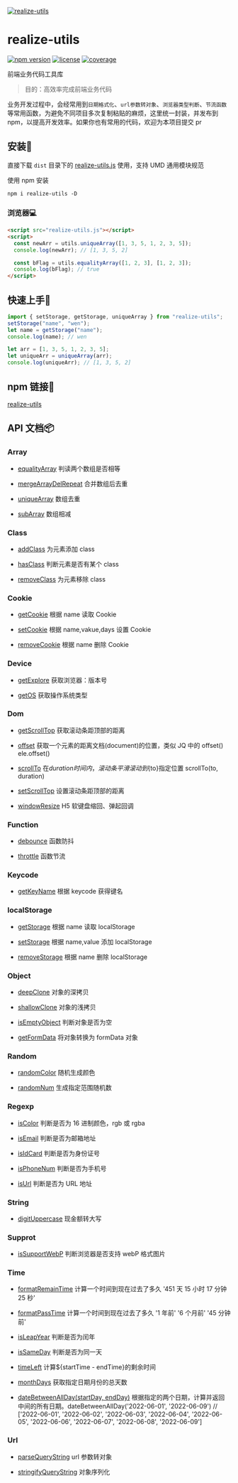 [![realize-utils](http://oss.tianmasport.com/gx/size/2022-02-23/196/946000020912472064.png)](https://github.com/wenreq/realize-utils)

# realize-utils

[![npm version](https://img.shields.io/static/v1?label=npm&message=v1.2.1&color=blue)](https://www.npmjs.com/package/realize-utils) [![license](https://img.shields.io/static/v1?label=license&message=MIT&color=green)](https://www.npmjs.com/package/realize-utils) [![coverage](https://img.shields.io/static/v1?label=coverage&message=80.71%&color=ff69b4)](https://github.com/wenreq/realize-utils/tree/master/test)

前端业务代码工具库

> 目的：高效率完成前端业务代码

业务开发过程中，会经常用到`日期格式化`、`url参数转对象`、`浏览器类型判断`、`节流函数`等常用函数，为避免不同项目多次复制粘贴的麻烦，这里统一封装，并发布到 npm，以提高开发效率。如果你也有常用的代码，欢迎为本项目提交 pr

## 安装:wrench:

直接下载 `dist` 目录下的 [realize-utils.js](https://github.com/wenreq/realize-utils/blob/master/dist/realize-utils.js) 使用，支持 UMD 通用模块规范

使用 npm 安装

```shell
npm i realize-utils -D
```

### 浏览器:computer:

```html
<script src="realize-utils.js"></script>
<script>
  const newArr = utils.uniqueArray([1, 3, 5, 1, 2, 3, 5]);
  console.log(newArr); // [1, 3, 5, 2]

  const bFlag = utils.equalityArray([1, 2, 3], [1, 2, 3]);
  console.log(bFlag); // true
</script>
```

## 快速上手:key:

```js
import { setStorage, getStorage, uniqueArray } from "realize-utils";
setStorage("name", "wen");
let name = getStorage("name");
console.log(name); // wen

let arr = [1, 3, 5, 1, 2, 3, 5];
let uniqueArr = uniqueArray(arr);
console.log(uniqueArr); // [1, 3, 5, 2]
```

## npm 链接:link:

[realize-utils](https://www.npmjs.com/package/realize-utils)

## API 文档:package:

### Array

- [equalityArray](https://github.com/wenreq/realize-utils/blob/master/src/array/equalityArray.js) 判读两个数组是否相等

- [mergeArrayDelRepeat](https://github.com/wenreq/realize-utils/blob/master/src/array/mergeArrayDelRepeat.js) 合并数组后去重

- [uniqueArray](https://github.com/wenreq/realize-utils/blob/master/src/array/uniqueArray.js) 数组去重

- [subArray](https://github.com/wenreq/realize-utils/blob/master/src/array/subArray.js) 数组相减

### Class

- [addClass](https://github.com/wenreq/realize-utils/blob/master/src/class/addClass.js) 为元素添加 class

- [hasClass](https://github.com/wenreq/realize-utils/blob/master/src/class/hasClass.js) 判断元素是否有某个 class

- [removeClass](https://github.com/wenreq/realize-utils/blob/master/src/class/removeClass.js) 为元素移除 class

### Cookie

- [getCookie](https://github.com/wenreq/realize-utils/blob/master/src/cookie/getCookie.js) 根据 name 读取 Cookie

- [setCookie](https://github.com/wenreq/realize-utils/blob/master/src/cookie/setCookie.js) 根据 name,vakue,days 设置 Cookie

- [removeCookie](https://github.com/wenreq/realize-utils/blob/master/src/cookie/removeCookie.js) 根据 name 删除 Cookie

### Device

- [getExplore](https://github.com/wenreq/realize-utils/blob/master/src/device/getExplore.js) 获取浏览器：版本号

- [getOS](https://github.com/wenreq/realize-utils/blob/master/src/device/getOS.js) 获取操作系统类型

### Dom

- [getScrollTop](https://github.com/wenreq/realize-utils/blob/master/src/dom/getScrollTop.js) 获取滚动条距顶部的距离

- [offset](https://github.com/wenreq/realize-utils/blob/master/src/dom/offset.js) 获取一个元素的距离文档(document)的位置，类似 JQ 中的 offset() ele.offset()

- [scrollTo](https://github.com/wenreq/realize-utils/blob/master/src/dom/scrollTo.js) 在${duration}时间内，滚动条平滑滚动到${to}指定位置 scrollTo(to, duration)

- [setScrollTop](https://github.com/wenreq/realize-utils/blob/master/src/dom/setScrollTop.js) 设置滚动条距顶部的距离

- [windowResize](https://github.com/wenreq/realize-utils/blob/master/src/dom/windowResize.js) H5 软键盘缩回、弹起回调

### Function

- [debounce](https://github.com/wenreq/realize-utils/blob/master/src/function/debounce.js) 函数防抖

- [throttle](https://github.com/wenreq/realize-utils/blob/master/src/function/throttle.js) 函数节流

### Keycode

- [getKeyName](https://github.com/wenreq/realize-utils/blob/master/src/keycode/getKeyName.js) 根据 keycode 获得键名

### localStorage

- [getStorage](https://github.com/wenreq/realize-utils/blob/master/src/storage/index.js) 根据 name 读取 localStorage

- [setStorage](https://github.com/wenreq/realize-utils/blob/master/src/storage/index.js) 根据 name,value 添加 localStorage

- [removeStorage](https://github.com/wenreq/realize-utils/blob/master/src/storage/index.js) 根据 name 删除 localStorage

### Object

- [deepClone](https://github.com/wenreq/realize-utils/blob/master/src/object/deepClone.js) 对象的深拷贝

- [shallowClone](https://github.com/wenreq/realize-utils/blob/master/src/object/shallowClone.js) 对象的浅拷贝

- [isEmptyObject](https://github.com/wenreq/realize-utils/blob/master/src/object/isEmptyObject.js) 判断对象是否为空

- [getFormData](https://github.com/wenreq/realize-utils/blob/master/src/object/getFormData.js) 将对象转换为 formData 对象

### Random

- [randomColor](https://github.com/wenreq/realize-utils/blob/master/src/random/randomColor.js) 随机生成颜色

- [randomNum](https://github.com/wenreq/realize-utils/blob/master/src/random/randomNum.js) 生成指定范围随机数

### Regexp

- [isColor](https://github.com/wenreq/realize-utils/blob/master/src/regexp/isColor.js) 判断是否为 16 进制颜色，rgb 或 rgba

- [isEmail](https://github.com/wenreq/realize-utils/blob/master/src/regexp/isEmail.js) 判断是否为邮箱地址

- [isIdCard](https://github.com/wenreq/realize-utils/blob/master/src/regexp/isIdCard.js) 判断是否为身份证号

- [isPhoneNum](https://github.com/wenreq/realize-utils/blob/master/src/regexp/isPhoneNum.js) 判断是否为手机号

- [isUrl](https://github.com/wenreq/realize-utils/blob/master/src/regexp/isUrl.js) 判断是否为 URL 地址

### String

- [digitUppercase](https://github.com/wenreq/realize-utils/blob/master/src/string/digitUppercase.js) 现金额转大写

### Supprot

- [isSupportWebP](https://github.com/wenreq/realize-utils/blob/master/src/support/isSupportWebP.js) 判断浏览器是否支持 webP 格式图片

### Time

- [formatRemainTime](https://github.com/wenreq/realize-utils/blob/master/src/time/formatRemainTime.js) 计算一个时间到现在过去了多久 '451 天 15 小时 17 分钟 25 秒'

- [formatPassTime](https://github.com/wenreq/realize-utils/blob/master/src/time/formatPassTime.js) 计算一个时间到现在过去了多久 '1 年前' '6 个月前' '45 分钟前'

- [isLeapYear](https://github.com/wenreq/realize-utils/blob/master/src/time/isLeapYear.js) 判断是否为闰年

- [isSameDay](https://github.com/wenreq/realize-utils/blob/master/src/time/isSameDay.js) 判断是否为同一天

- [timeLeft](https://github.com/wenreq/realize-utils/blob/master/src/time/timeLeft.js) 计算${startTime - endTime}的剩余时间

- [monthDays](https://github.com/wenreq/realize-utils/blob/master/src/time/monthDays.js) 获取指定日期月份的总天数

- [dateBetweenAllDay(startDay, endDay)](https://github.com/wenreq/realize-utils/blob/master/src/time/dateBetweenAllDay.js) 根据指定的两个日期，计算并返回中间的所有日期。dateBetweenAllDay('2022-06-01', '2022-06-09') // ['2022-06-01', '2022-06-02', '2022-06-03', '2022-06-04', '2022-06-05', '2022-06-06', '2022-06-07', '2022-06-08', '2022-06-09']

### Url

- [parseQueryString](https://github.com/wenreq/realize-utils/blob/master/src/url/parseQueryString.js) url 参数转对象

- [stringifyQueryString](https://github.com/wenreq/realize-utils/blob/master/src/url/stringifyQueryString.js) 对象序列化
